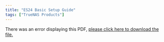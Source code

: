 ```yaml
---
title: "ES24 Basic Setup Guide"
tags: ["TrueNAS Products"]
---
```


<object data="https://www.truenas.com/docs/files/ES24BSGv1_9.pdf" type="application/pdf" width="95%" height="1000">
  There was an error displaying this PDF, <a href="https://www.truenas.com/docs/files/ES24BSGv1_9.pdf">please click here to download the file.</a>
</object>
